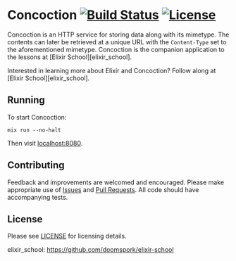 # Concoction [![Build Status](https://travis-ci.org/doomspork/concoction.png?branch=master)](https://travis-ci.org/doomspork/concoction) [![License](http://img.shields.io/badge/license-MIT-brightgreen.svg)](http://opensource.org/licenses/MIT)

Concoction is an HTTP service for storing data along with its mimetype.  The contents can later be retrieved at a unique URL with the `Content-Type` set to the aforementioned mimetype.  Concoction is the companion application to the lessons at [Elixir School][elixir_school].

Interested in learning more about Elixir and Concoction?  Follow along at [Elixir School][elixir_school].

## Running

To start Concoction:

```shell
mix run --no-halt
```

Then visit [localhost:8080](http://localhost:8080).

## Contributing

Feedback and improvements are welcomed and encouraged.  Please make appropriate use of [Issues](https://github.com/doomspork/concoction/issues) and [Pull Requests](https://github.com/doomspork/concoction/pulls).  All code should have accompanying tests.

## License

Please see [LICENSE](https://github.com/doomspork/concoction/blob/master/LICENSE) for licensing details.

elixir_school: https://github.com/doomspork/elixir-school
